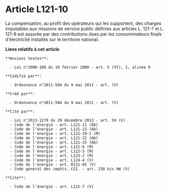 # Article L121-10

La compensation, au profit des opérateurs qui les supportent, des charges imputables aux missions de service public définies
aux articles L. 121-7 et L. 121-8 est assurée par des contributions dues par les consommateurs finals d'électricité installés
sur le territoire national.

**Liens relatifs à cet article**

	**Anciens textes**:

	  - Loi n°2000-108 du 10 février 2000 - art. 5 (VT), I, alinéa 9

	**Codifié par**:

	  - Ordonnance n°2011-504 du 9 mai 2011 - art. (V)

	**Créé par**:

	  - Ordonnance n°2011-504 du 9 mai 2011 - art. (V)

	**Cité par**:

	  - Loi n°2013-1279 du 29 décembre 2013 - art. 59 (V)
	  - Code de l'énergie - art. L121-11 (Ab)
	  - Code de l'énergie - art. L121-13 (Ab)
	  - Code de l'énergie - art. L121-19-1 (M)
	  - Code de l'énergie - art. L121-22 (Ab)
	  - Code de l'énergie - art. L121-25 (Ab)
	  - Code de l'énergie - art. L121-6 (M)
	  - Code de l'énergie - art. L122-5 (M)
	  - Code de l'énergie - art. L123-2 (M)
	  - Code de l'énergie - art. L124-4 (V)
	  - Code de l'énergie - art. R121-65 (V)
	  - Code général des impôts, CGI. - art. 238 bis HW (V)

	**Cite**:

	  - Code de l'énergie - art. L121-7 (V)

